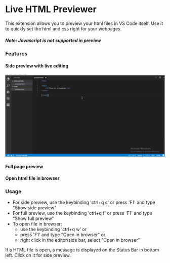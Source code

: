 # Live HTML Previewer
This extension allows you to preview your html files in VS Code itself. Use it to quickly set the html and css right for your webpages.
##### Note: Javascript is not supported in preview
### Features
#### Side preview with live editing
![IDE](Resources/Images/SidePreview.gif)
#### Full page preview
#### Open html file in browser
### Usage
* For side preview, use the keybinding 'ctrl+q s' or press 'F1' and type "Show side preview"
* For full preview, use the keybinding 'ctrl+q f' or press 'F1' and type "Show full preview"
* To open file in browser: 
    * use the keybinding 'ctrl+q w' or
    * press 'F1' and type "Open in browser" or
    * right click in the editor/side bar, select "Open in browser"

If a HTML file is open, a message is displayed on the Status Bar in bottom left. Click on it for side preview.